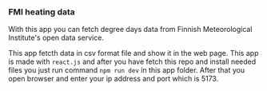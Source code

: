 ### FMI heating data

With this app you can fetch degree days data from Finnish Meteorological Institute's open data service. 

This app fetcth data in csv format file and show it in the web page. This app is made with `react.js` and after you have fetch this repo and install needed files you just run command `npm run dev` in this app folder. After that you open browser and enter your ip address and port which is 5173.
